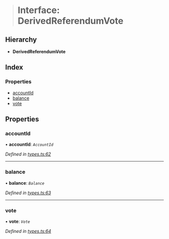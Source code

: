 > # Interface: DerivedReferendumVote

## Hierarchy

* **DerivedReferendumVote**

## Index

### Properties

* [accountId](_types_.derivedreferendumvote.md#accountid)
* [balance](_types_.derivedreferendumvote.md#balance)
* [vote](_types_.derivedreferendumvote.md#vote)

## Properties

###  accountId

• **accountId**: *`AccountId`*

*Defined in [types.ts:62](https://github.com/polkadot-js/api/blob/67d6c50/packages/api-derive/src/types.ts#L62)*

___

###  balance

• **balance**: *`Balance`*

*Defined in [types.ts:63](https://github.com/polkadot-js/api/blob/67d6c50/packages/api-derive/src/types.ts#L63)*

___

###  vote

• **vote**: *`Vote`*

*Defined in [types.ts:64](https://github.com/polkadot-js/api/blob/67d6c50/packages/api-derive/src/types.ts#L64)*